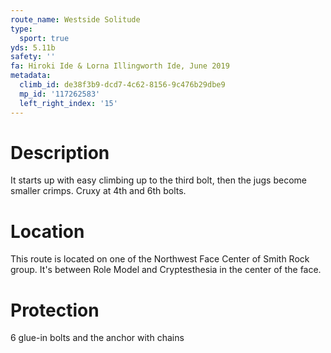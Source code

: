 ```yaml
---
route_name: Westside Solitude
type:
  sport: true
yds: 5.11b
safety: ''
fa: Hiroki Ide & Lorna Illingworth Ide, June 2019
metadata:
  climb_id: de38f3b9-dcd7-4c62-8156-9c476b29dbe9
  mp_id: '117262583'
  left_right_index: '15'
---
```

# Description
It starts up with easy climbing up to the third bolt, then the jugs become smaller crimps. Cruxy at 4th and 6th bolts.

# Location
This route is located on one of the Northwest Face Center of Smith Rock group. It's between Role Model and Cryptesthesia in the center of the face.

# Protection
6 glue-in bolts and the anchor with chains
